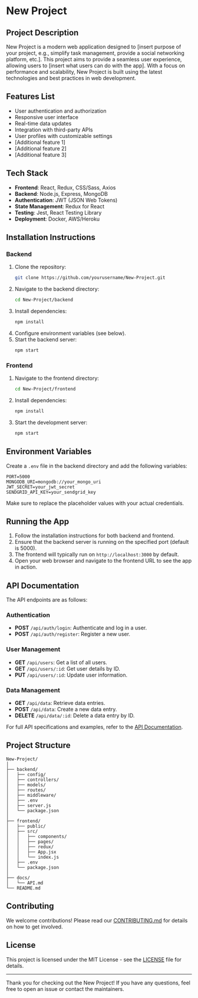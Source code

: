 # New Project

## Project Description
New Project is a modern web application designed to [insert purpose of your project, e.g., simplify task management, provide a social networking platform, etc.]. This project aims to provide a seamless user experience, allowing users to [insert what users can do with the app]. With a focus on performance and scalability, New Project is built using the latest technologies and best practices in web development.

## Features List
- User authentication and authorization
- Responsive user interface
- Real-time data updates
- Integration with third-party APIs
- User profiles with customizable settings
- [Additional feature 1]
- [Additional feature 2]
- [Additional feature 3]

## Tech Stack
- **Frontend**: React, Redux, CSS/Sass, Axios
- **Backend**: Node.js, Express, MongoDB
- **Authentication**: JWT (JSON Web Tokens)
- **State Management**: Redux for React
- **Testing**: Jest, React Testing Library
- **Deployment**: Docker, AWS/Heroku

## Installation Instructions

### Backend
1. Clone the repository:  
   ```bash
   git clone https://github.com/yourusername/New-Project.git
   ```
2. Navigate to the backend directory:  
   ```bash
   cd New-Project/backend
   ```
3. Install dependencies:  
   ```bash
   npm install
   ```
4. Configure environment variables (see below).
5. Start the backend server:  
   ```bash
   npm start
   ```

### Frontend
1. Navigate to the frontend directory:  
   ```bash
   cd New-Project/frontend
   ```
2. Install dependencies:  
   ```bash
   npm install
   ```
3. Start the development server:  
   ```bash
   npm start
   ```

## Environment Variables
Create a `.env` file in the backend directory and add the following variables:

```plaintext
PORT=5000
MONGODB_URI=mongodb://your_mongo_uri
JWT_SECRET=your_jwt_secret
SENDGRID_API_KEY=your_sendgrid_key
```

Make sure to replace the placeholder values with your actual credentials.

## Running the App
1. Follow the installation instructions for both backend and frontend.
2. Ensure that the backend server is running on the specified port (default is 5000).
3. The frontend will typically run on `http://localhost:3000` by default.
4. Open your web browser and navigate to the frontend URL to see the app in action.

## API Documentation
The API endpoints are as follows:

### Authentication
- **POST** `/api/auth/login`: Authenticate and log in a user.
- **POST** `/api/auth/register`: Register a new user.

### User Management
- **GET** `/api/users`: Get a list of all users.
- **GET** `/api/users/:id`: Get user details by ID.
- **PUT** `/api/users/:id`: Update user information.

### Data Management
- **GET** `/api/data`: Retrieve data entries.
- **POST** `/api/data`: Create a new data entry.
- **DELETE** `/api/data/:id`: Delete a data entry by ID.

For full API specifications and examples, refer to the [API Documentation](docs/API.md).

## Project Structure
```
New-Project/
│
├── backend/
│   ├── config/
│   ├── controllers/
│   ├── models/
│   ├── routes/
│   ├── middleware/
│   ├── .env
│   ├── server.js
│   └── package.json
│
├── frontend/
│   ├── public/
│   ├── src/
│   │   ├── components/
│   │   ├── pages/
│   │   ├── redux/
│   │   ├── App.jsx
│   │   └── index.js
│   ├── .env
│   └── package.json
│
├── docs/
│   └── API.md
└── README.md
```

## Contributing
We welcome contributions! Please read our [CONTRIBUTING.md](CONTRIBUTING.md) for details on how to get involved.

## License
This project is licensed under the MIT License - see the [LICENSE](LICENSE) file for details.

---

Thank you for checking out the New Project! If you have any questions, feel free to open an issue or contact the maintainers.